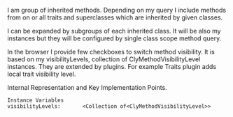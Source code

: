 I am group of inherited methods. 
Depending on my query I include methods from on or all traits and superclasses which are inherited by given classes.

I can be expanded by subgroups of each inherited class. It will be also my instances but they will be configured by single class scope method query.

In the browser I provide few checkboxes to switch method visibility. It is based on my visibilityLevels, collection of ClyMethodVisibilityLevel instances.
They are extended by plugins. For example Traits plugin adds local trait visibility level. 


Internal Representation and Key Implementation Points.

    Instance Variables
	visibilityLevels:		<Collection of<ClyMethodVisibilityLevel>>
